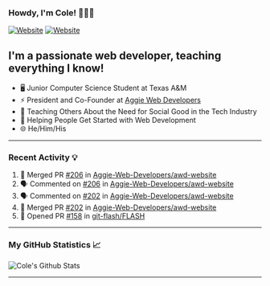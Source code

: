 ### Howdy, I'm Cole! 🤠🏳️‍🌈

[![Website](https://img.shields.io/website?label=aggiedevelopers.com&style=for-the-badge&url=https%3A%2F%2Faggiedevelopers.com)](https://aggiedevelopers.com)
[![Website](https://img.shields.io/website?label=coledc.com&style=for-the-badge&url=https%3A%2F%2Fcoledc.com)](https://coledc.com)

## I'm a passionate web developer, teaching everything I know!

- 🖥️ Junior Computer Science Student at Texas A&M
- ⚡ President and Co-Founder at [Aggie Web Developers](https://www.aggiedevelopers.com)
- 💙 Teaching Others About the Need for Social Good in the Tech Industry
- 🚀 Helping People Get Started with Web Development
- 🌐 He/Him/His

---

### Recent Activity 💡

<!--START_SECTION:activity-->

1. 🎉 Merged PR [#206](https://github.com/Aggie-Web-Developers/awd-website/pull/206) in [Aggie-Web-Developers/awd-website](https://github.com/Aggie-Web-Developers/awd-website)
2. 🗣 Commented on [#206](https://github.com/Aggie-Web-Developers/awd-website/issues/206) in [Aggie-Web-Developers/awd-website](https://github.com/Aggie-Web-Developers/awd-website)
3. 🗣 Commented on [#202](https://github.com/Aggie-Web-Developers/awd-website/issues/202) in [Aggie-Web-Developers/awd-website](https://github.com/Aggie-Web-Developers/awd-website)
4. 🎉 Merged PR [#202](https://github.com/Aggie-Web-Developers/awd-website/pull/202) in [Aggie-Web-Developers/awd-website](https://github.com/Aggie-Web-Developers/awd-website)
5. 💪 Opened PR [#158](https://github.com/git-flash/FLASH/pull/158) in [git-flash/FLASH](https://github.com/git-flash/FLASH)
<!--END_SECTION:activity-->

---

### My GitHub Statistics 📈

<img alt="Cole's Github Stats" src="https://github-readme-stats.codestackr.vercel.app/api?username=cdconn00&show_icons=true&hide_border=true&theme=tokyonight&count_private=true" />

---
